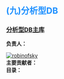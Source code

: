 <h2 style="font-size: 23px;color: dodgerblue">(九)分析型DB</h2>
<h3><a href="https://github.com/robinoftem/Analytical-DB" target="_blank">分析型DB主库</a></h3>
<label><b>负责人：</b></label><br/>

[![robinofsky](https://img.shields.io/badge/robinofsky-github-green.svg)](https://github.com/RobinOfSky)
<br/>
<label><b>主要贡献者：</b></label><br/>
<label><b>目录：</b></label><br/>